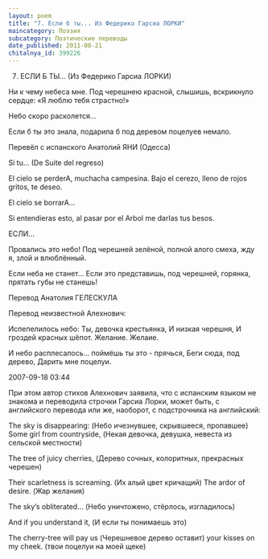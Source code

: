 ```yaml
---
layout: poem
title: "7. Если б ты... Из Федерико Гарсиа ЛОРКИ"
maincategory: Поэзия
subcategory: Поэтические переводы
date_published: 2011-08-21
chitalnya_id: 399226
---
```




7. ЕСЛИ Б ТЫ...
(Из Федерико Гарсиа ЛОРКИ)

Ни к чему небеса мне.
Под черешнею красной,
слышишь, вскрикнуло сердце:
«Я люблю тебя 
страстно!»

Небо скоро расколется...

Если б ты это знала,
подарила б под деревом
поцелуев немало.

Перевёл с испанского Анатолий ЯНИ (Одесса)

Si tu... (De Suite del regreso)

El cielo se perderA,
muchacha campesina.
Bajo el cerezo,
lleno de rojos gritos,
te deseo.

El cielo se borrarA...

Si entendieras esto,
al pasar por el Arbol
me darIas tus besos.
 
ЕСЛИ...

Провались это небо!
Под черешней зелёной,
полной алого смеха,
жду я, злой
и влюблённый.

Если неба не станет...
Если это представишь,
под черешней, горянка,
прятать губы не станешь!

Перевод Анатолия ГЕЛЕСКУЛА

Перевод неизвестной Алехнович:

Испепелилось небо:
Ты, девочка крестьянка,
И низкая черешня,
И гроздей красных шёпот.
Желание. Желаие.

И небо расплесалось...
поймёшь ты это - прячься,
Беги сюда, под дерево,
Дарить мне поцелуи.

2007-09-18 03:44

При этом автор стихов Алехнович заявила,
что с испанским языком не знакома и переводила
строчки Гарсиа Лорки, может быть, с английского 
перевода или же, наоборот, с подстрочника на английский:

The sky is disappearing:
(Небо ичезнувшее, скрывшееся, пропавшее)
Some girl from countryside,
(Некая девочка, девушка, невеста из сельской местности)

The tree of  juicy cherries,
(Дерево сочных, колоритных, прекрасных черешен)

Their scarletness is screaming.
(Их алый цвет кричащий)
The ardor of desire.
(Жар желания)

 

The sky’s obliterated...
(Небо уничтожено, стёрлось, изгладилось)

And if you understand it,
(И если ты понимаешь это)

The cherry-tree will pay us
(Черешневое дерево оставит) 
your kisses on my cheek.
(твои поцелуи на моей щеке)






